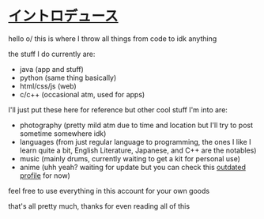 # [イントロデュース](https://github.com/GusDira12/GusDira12)
hello o/ this is where I throw all things from code to idk anything

the stuff I do currently are:
- java (app and stuff)
- python (same thing basically)
- html/css/js (web)
- c/c++ (occasional atm, used for apps)

I'll just put these here for reference but other cool stuff I'm into are:
- photography (pretty mild atm due to time and location but I'll try to post sometime somewhere idk)
- languages (from just regular language to programming, the ones I like I learn quite a bit, English Literature, Japanese, and C++ are the notables)
- music (mainly drums, currently waiting to get a kit for personal use)
- anime (uhh yeah? waiting for update but you can check this [outdated profile](https://myanimelist.net/profile/GusDira12) for now)

feel free to use everything in this account for your own goods

that's all pretty much, thanks for even reading all of this
